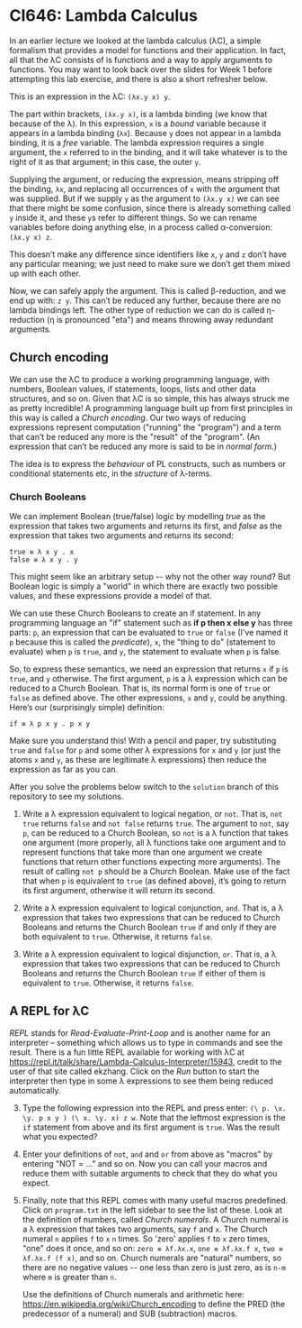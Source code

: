 # CI646: Lambda Calculus

In an earlier lecture we looked at the lambda calculus (λC), a simple formalism
that provides a model for functions and their application. In fact, all that the λC
consists of is functions and a way to apply arguments to functions. You may
want to look back over the slides for Week 1 before attempting this lab exercise,
and there is also a short refresher below.

This is an expression in the λC: `(λx.y x) y`. 

The part within brackets, `(λx.y x)`,
is a lambda binding (we know that because of the λ). In this expression, `x` is a *bound* variable because 
it appears in a lambda binding (`λx`). Because `y` does not appear in a lambda binding,
it is a *free* variable. The lambda expression requires a single argument, the `x`
referred to in the binding, and it will take whatever is to the right of it as that
argument; in this case, the outer `y`.

Supplying the argument, or reducing the expression, means stripping off the
binding, `λx`, and replacing all occurrences of `x` with the argument that was
supplied. But if we supply `y` as the argument to `(λx.y x)` we can see that there
might be some confusion, since there is already something called `y` inside it,
and these `y`s refer to different things. So we can rename variables before doing
anything else, in a process called α-conversion: `(λx.y x) z`.

This doesn’t make any difference since identifiers like `x`, `y` and `z` don’t have
any particular meaning; we just need to make sure we don’t get them mixed up
with each other.

Now, we can safely apply the argument. This is called β-reduction, and we
end up with: `z y`. This can’t be reduced any further, because there are no lambda bindings left.
The other type of reduction we can do is called η-reduction (η is pronounced
"eta") and means throwing away redundant arguments.

## Church encoding

We can use the λC to produce a working programming language, with numbers,
Boolean values, if statements, loops, lists and other data structures, and so on.
Given that λC is so simple, this has always struck me as pretty incredible!
A programming language built up from first principles in this way is called a
*Church encoding*. Our two ways of reducing expressions represent computation
("running" the "program") and a term that can’t be reduced any more is the
"result" of the "program". (An expression that can’t be reduced any more is said
to be in *normal form*.) 

The idea is to express the *behaviour* of PL constructs,
such as numbers or conditional statements etc, in the *structure* of λ-terms.

### Church Booleans

We can implement Boolean (true/false) logic by modelling *true* as the expression 
that takes two arguments and returns its first, and *false* as the expression
that takes two arguments and returns its second:

```
true ≡ λ x y . x
false ≡ λ x y . y
```

This might seem like an arbitrary setup -- why not the other way round? But Boolean logic is simply
a "world" in which there are exactly two possible values, and these expressions provide a
model of that.

We can use these Church Booleans to create an if statement. In any programming language
an "if" statement such as **if p then x else y** has three parts: `p`, an expression that can be 
evaluated to `true` or `false` (I've named it `p` because this is called the *predicate*), `x`, 
the "thing to do" (statement to evaluate) when `p` is `true`, and `y`, the statement to evaluate 
when `p` is false. 

So, to express these semantics, we need an expression that returns `x` if `p` is `true`, and `y` otherwise. 
The first argument, `p` is a λ expression which can be reduced to a Church Boolean. That is, its normal
form is one of `true` or `false` as defined above. The other expressions, `x`
and `y`, could be anything. Here’s our (surprisingly simple) definition:

```
if ≡ λ p x y . p x y
```

Make sure you understand this! With a pencil and paper, try substituting `true` and `false`
for `p` and some other λ expressions for `x` and `y` (or just the atoms `x` and `y`, as these are 
legitimate λ expressions) then reduce the expression as far as you can.

After you solve the problems below switch to the `solution` branch of this repository to see my
solutions.

1. Write a λ expression equivalent to logical negation, or `not`. That
is, `not true` returns `false` and `not false` returns `true`. The argument
to `not`, say `p`, can be reduced to a Church Boolean, so `not` is a λ function that takes one
argument (more properly, all λ functions take one argument and to represent functions that take more
than one argument we create functions
that return other functions expecting more arguments). The result of calling `not p` should be a Church Boolean. Make use of the fact that 
when `p` is equivalent to `true` (as defined above), it’s going to return its first argument,
otherwise it will return its second.

2. Write a λ expression equivalent to logical conjunction, `and`. That
is, a λ expression that takes two expressions that can be reduced to Church Booleans and 
returns the Church Boolean `true` if and only if they are both equivalent to `true`. Otherwise, it 
returns `false`.

3. Write a λ expression equivalent to logical disjunction, `or`. That
is, a λ expression that takes two expressions that can be reduced to Church Booleans and returns the
Church Boolean `true` if either of them is equivalent to `true`. Otherwise, it returns `false`.

## A REPL for λC

*REPL* stands for *Read-Evaluate-Print-Loop* and is another name for an interpreter – something which allows 
us to type in commands and see the result. There is a fun little REPL available for working with λC at
https://repl.it/talk/share/Lambda-Calculus-Interpreter/15943, credit to the user of that site called ekzhang. 
Click on the *Run* button to start the interpreter then type in some λ
expressions to see them being reduced automatically. 

3. Type the following expression into the REPL and press enter: `(\ p. \x. \y. p x y ) (\ x. \y. x) z w`.
Note that the leftmost expression is the `if` statement from above and
its first argument is `true`. Was the result what you expected?

4. Enter your definitions of `not`, `and` and `or` from above as "macros" by entering
"NOT = ..." and so on. Now you can call your macros and reduce them
with suitable arguments to check that they do what you expect.

5. Finally, note that this REPL comes with many useful macros predefined.
Click on `program.txt` in the left sidebar to see the list of these. Look at the definition of
numbers, called *Church numerals*. A Church numeral is a λ expression that takes two arguments, say
`f` and `x`. The Church numeral `n` applies `f` to `x` `n` times. So 'zero' applies `f` to `x`
zero times, "one" does it once, and so on: `zero ≡ λf.λx.x`, `one ≡ λf.λx.f x`, `two ≡ λf.λx.f (f x)`, 
and so on. Church numerals are "natural" numbers, so there are no negative values -- one less than zero is just zero, as is `n-m`
where `m` is greater than `n`.

    Use the definitions of Church numerals and arithmetic here: https://en.wikipedia.org/wiki/Church_encoding to define
    the PRED (the predecessor of a numeral) and SUB (subtraction) macros.

